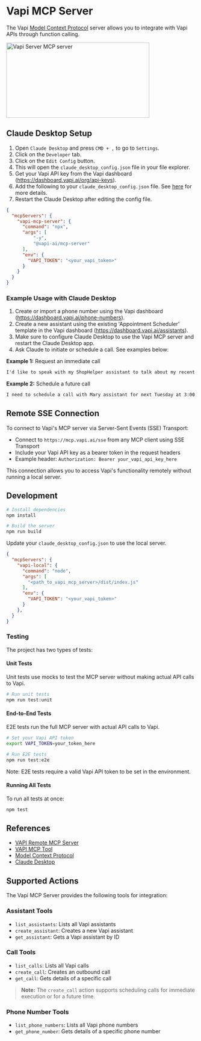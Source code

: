 # Vapi MCP Server

The Vapi [Model Context Protocol](https://modelcontextprotocol.com/) server allows you to integrate with Vapi APIs through function calling.

<a href="https://glama.ai/mcp/servers/@VapiAI/mcp-server">
  <img width="380" height="200" src="https://glama.ai/mcp/servers/@VapiAI/mcp-server/badge" alt="Vapi Server MCP server" />
</a>

## Claude Desktop Setup

1. Open `Claude Desktop` and press `CMD + ,` to go to `Settings`.
2. Click on the `Developer` tab.
3. Click on the `Edit Config` button.
4. This will open the `claude_desktop_config.json` file in your file explorer.
5. Get your Vapi API key from the Vapi dashboard (<https://dashboard.vapi.ai/org/api-keys>).
6. Add the following to your `claude_desktop_config.json` file. See [here](https://modelcontextprotocol.io/quickstart/user) for more details.
7. Restart the Claude Desktop after editing the config file.

```json
{
  "mcpServers": {
    "vapi-mcp-server": {
      "command": "npx",
      "args": [
          "-y",
          "@vapi-ai/mcp-server"
      ],
      "env": {
        "VAPI_TOKEN": "<your_vapi_token>"
      }
    }
  }
}

```

### Example Usage with Claude Desktop

1. Create or import a phone number using the Vapi dashboard (<https://dashboard.vapi.ai/phone-numbers>).
2. Create a new assistant using the existing 'Appointment Scheduler' template in the Vapi dashboard (<https://dashboard.vapi.ai/assistants>).
3. Make sure to configure Claude Desktop to use the Vapi MCP server and restart the Claude Desktop app.
4. Ask Claude to initiate or schedule a call. See examples below:

**Example 1:** Request an immediate call

```md
I'd like to speak with my ShopHelper assistant to talk about my recent order. Can you have it call me at +1234567890?
```

**Example 2:** Schedule a future call

```md
I need to schedule a call with Mary assistant for next Tuesday at 3:00 PM. My phone number is +1555123456.
```

## Remote SSE Connection

To connect to Vapi's MCP server via Server-Sent Events (SSE) Transport:

- Connect to `https://mcp.vapi.ai/sse` from any MCP client using SSE Transport
- Include your Vapi API key as a bearer token in the request headers
- Example header: `Authorization: Bearer your_vapi_api_key_here`

This connection allows you to access Vapi's functionality remotely without running a local server.

## Development

```bash
# Install dependencies
npm install

# Build the server
npm run build
```

Update your `claude_desktop_config.json` to use the local server.

```json
{
  "mcpServers": {
    "vapi-local": {
      "command": "node",
      "args": [
        "<path_to_vapi_mcp_server>/dist/index.js"
      ],
      "env": {
        "VAPI_TOKEN": "<your_vapi_token>"
      }
    },
  }
}
```

### Testing

The project has two types of tests:

#### Unit Tests

Unit tests use mocks to test the MCP server without making actual API calls to Vapi.

```bash
# Run unit tests
npm run test:unit
```

#### End-to-End Tests

E2E tests run the full MCP server with actual API calls to Vapi.

```bash
# Set your Vapi API token
export VAPI_TOKEN=your_token_here

# Run E2E tests
npm run test:e2e
```

Note: E2E tests require a valid Vapi API token to be set in the environment.

#### Running All Tests

To run all tests at once:

```bash
npm test
```

## References

- [VAPI Remote MCP Server](https://mcp.vapi.ai/)
- [VAPI MCP Tool](https://docs.vapi.ai/tools/mcp)
- [Model Context Protocol](https://modelcontextprotocol.com/)
- [Claude Desktop](https://modelcontextprotocol.io/quickstart/user)

## Supported Actions

The Vapi MCP Server provides the following tools for integration:

### Assistant Tools

- `list_assistants`: Lists all Vapi assistants
- `create_assistant`: Creates a new Vapi assistant
- `get_assistant`: Gets a Vapi assistant by ID

### Call Tools

- `list_calls`: Lists all Vapi calls
- `create_call`: Creates an outbound call
- `get_call`: Gets details of a specific call

> **Note:** The `create_call` action supports scheduling calls for immediate execution or for a future time.

### Phone Number Tools

- `list_phone_numbers`: Lists all Vapi phone numbers
- `get_phone_number`: Gets details of a specific phone number